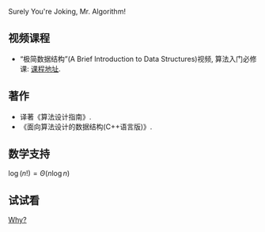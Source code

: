 Surely You're Joking, Mr. Algorithm!

## 视频课程

- “极简数据结构”(A Brief Introduction to Data Structures)视频, 算法入门必修课: [课程地址](https://study.163.com/course/introduction/1209171880.htm?share=2&shareId=480000001892574).

## 著作

- 译著《算法设计指南》.
- 《面向算法设计的数据结构(C++语言版)》.

## 数学支持

$\log(n!) = \Theta(n\log{n})$

## 试试看

[Why?](https://xiexiexx.github.io/2020/07/19/Why.html)

